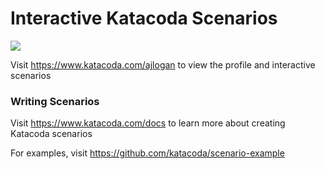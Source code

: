 # Interactive Katacoda Scenarios

[![](http://shields.katacoda.com/katacoda/ajlogan/count.svg)](https://www.katacoda.com/ajlogan "Get your profile on Katacoda.com")

Visit https://www.katacoda.com/ajlogan to view the profile and interactive scenarios

### Writing Scenarios
Visit https://www.katacoda.com/docs to learn more about creating Katacoda scenarios

For examples, visit https://github.com/katacoda/scenario-example
